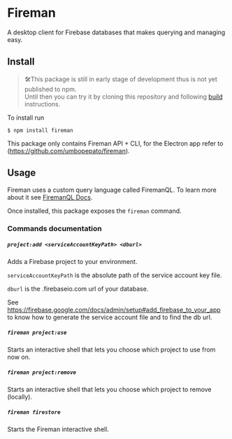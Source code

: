 # Fireman

A desktop client for Firebase databases that makes querying and managing easy.

## Install

> 🛠This package is still in early stage of development thus is not yet published to npm.  
> Until then you can try it by cloning this repository and following [build](https://github.com/Salvatore-Giordano/fireman-cli/wiki/build) instructions.

To install run

```
$ npm install fireman
```

This package only contains Fireman API + CLI, for the Electron app refer to (https://github.com/umbopepato/fireman).

## Usage

Fireman uses a custom query language called FiremanQL. To learn more about it see [FiremanQL Docs](https://github.com/Salvatore-Giordano/fireman-cli/wiki/FiremanQL).

Once installed, this package exposes the `fireman` command.

### Commands documentation

##### `project:add <serviceAccountKeyPath> <dburl>`

Adds a Firebase project to your environment.

`serviceAccountKeyPath` is the absolute path of the service account key file.

`dburl` is the .firebaseio.com url of your database.

See https://firebase.google.com/docs/admin/setup#add_firebase_to_your_app to know how to generate the service account file and to find the db url.

##### `fireman project:use`

Starts an interactive shell that lets you choose which project to use from now on.

##### `fireman project:remove`

Starts an interactive shell that lets you choose which project to remove (locally).

##### `fireman firestore`

Starts the Fireman interactive shell.
